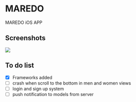 # MAREDO
MAREDO iOS APP

## Screenshots
![](https://cloud.githubusercontent.com/assets/6082043/9477556/102ed96a-4b28-11e5-91ff-da6000a67b29.png)

## To do list
- [x] Frameworks added
- [ ] crash when scroll to the bottom in men and women views
- [ ] login and sign up system
- [ ] push notification to models from server
